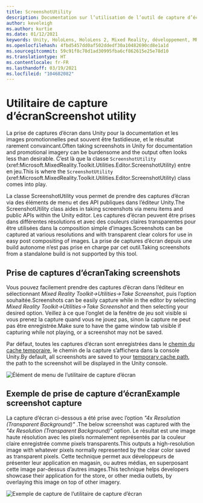 ```yaml
---
title: ScreenshotUtility
description: Documentation sur l’utilisation de l’outil de capture d’écran dans MRTK
author: keveleigh
ms.author: kurtie
ms.date: 01/12/2021
keywords: Unity, HoloLens, HoloLens 2, Mixed Reality, développement, MRTK
ms.openlocfilehash: 4fbd5457dd0af502ddedf30a10482690cd8e1a1d
ms.sourcegitcommit: 59c91f8c70d1ad30995fba6cf862615e25e78d10
ms.translationtype: HT
ms.contentlocale: fr-FR
ms.lasthandoff: 03/19/2021
ms.locfileid: "104682082"
---
```

# <a name="screenshot-utility"></a><span data-ttu-id="7f60d-104">Utilitaire de capture d’écran</span><span class="sxs-lookup"><span data-stu-id="7f60d-104">Screenshot utility</span></span>

<span data-ttu-id="7f60d-105">La prise de captures d’écran dans Unity pour la documentation et les images promotionnelles peut souvent être fastidieuse, et le résultat rarement convaincant.</span><span class="sxs-lookup"><span data-stu-id="7f60d-105">Often taking screenshots in Unity for documentation and promotional imagery can be burdensome and the output often looks less than desirable.</span></span> <span data-ttu-id="7f60d-106">C’est là que la classe `ScreenshotUtility` (xref:Microsoft.MixedReality.Toolkit.Utilities.Editor.ScreenshotUtility) entre en jeu.</span><span class="sxs-lookup"><span data-stu-id="7f60d-106">This is where the `ScreenshotUtility` (xref:Microsoft.MixedReality.Toolkit.Utilities.Editor.ScreenshotUtility) class comes into play.</span></span>

<span data-ttu-id="7f60d-107">La classe ScreenshotUtility vous permet de prendre des captures d’écran via des éléments de menu et des API publiques dans l’éditeur Unity.</span><span class="sxs-lookup"><span data-stu-id="7f60d-107">The ScreenshotUtility class aides in taking screenshots via menu items and public APIs within the Unity editor.</span></span> <span data-ttu-id="7f60d-108">Les captures d’écran peuvent être prises dans différentes résolutions et avec des couleurs claires transparentes pour être utilisées dans la composition simple d’images.</span><span class="sxs-lookup"><span data-stu-id="7f60d-108">Screenshots can be captured at various resolutions and with transparent clear colors for use in easy post compositing of images.</span></span> <span data-ttu-id="7f60d-109">La prise de captures d’écran depuis une build autonome n’est pas prise en charge par cet outil.</span><span class="sxs-lookup"><span data-stu-id="7f60d-109">Taking screenshots from a standalone build is not supported by this tool.</span></span>

## <a name="taking-screenshots"></a><span data-ttu-id="7f60d-110">Prise de captures d’écran</span><span class="sxs-lookup"><span data-stu-id="7f60d-110">Taking screenshots</span></span>

<span data-ttu-id="7f60d-111">Vous pouvez facilement prendre des captures d’écran dans l’éditeur en sélectionnant *Mixed Reality Toolkit->Utilities->Take Screenshot*, puis l’option souhaitée.</span><span class="sxs-lookup"><span data-stu-id="7f60d-111">Screenshots can be easily capture while in the editor by selecting *Mixed Reality Toolkit->Utilities->Take Screenshot* and then selecting your desired option.</span></span> <span data-ttu-id="7f60d-112">Veillez à ce que l’onglet de la fenêtre de jeu soit visible si vous prenez la capture quand vous ne jouez pas, sinon la capture ne peut pas être enregistrée.</span><span class="sxs-lookup"><span data-stu-id="7f60d-112">Make sure to have the game window tab visible if capturing while not playing, or a screenshot may not be saved.</span></span>

<span data-ttu-id="7f60d-113">Par défaut, toutes les captures d’écran sont enregistrées dans le [chemin du cache temporaire](https://docs.unity3d.com/ScriptReference/Application-temporaryCachePath.html), le chemin de la capture s’affichera dans la console Unity.</span><span class="sxs-lookup"><span data-stu-id="7f60d-113">By default, all screenshots are saved to your [temporary cache path](https://docs.unity3d.com/ScriptReference/Application-temporaryCachePath.html), the path to the screenshot will be displayed in the Unity console.</span></span>

![Élément de menu de l’utilitaire de capture d’écran](../images/screenshot-utility/MRTK_ScreenshotUtility_Menu_Item.png)

## <a name="example-screenshot-capture"></a><span data-ttu-id="7f60d-115">Exemple de prise de capture d’écran</span><span class="sxs-lookup"><span data-stu-id="7f60d-115">Example screenshot capture</span></span>

<span data-ttu-id="7f60d-116">La capture d’écran ci-dessous a été prise avec l’option *"4x Resolution (Transparent Background)"* .</span><span class="sxs-lookup"><span data-stu-id="7f60d-116">The below screenshot was captured with the *"4x Resolution (Transparent Background)"* option.</span></span> <span data-ttu-id="7f60d-117">Le résultat est une image haute résolution avec les pixels normalement représentés par la couleur claire enregistrée comme pixels transparents.</span><span class="sxs-lookup"><span data-stu-id="7f60d-117">This outputs a high-resolution image with whatever pixels normally represented by the clear color saved as transparent pixels.</span></span> <span data-ttu-id="7f60d-118">Cette technique permet aux développeurs de présenter leur application en magasin, ou autres médias, en superposant cette image par-dessus d’autres images.</span><span class="sxs-lookup"><span data-stu-id="7f60d-118">This technique helps developers showcase their application for the store, or other media outlets, by overlaying this image on top of other imagery.</span></span>

![Exemple de capture de l’utilitaire de capture d’écran](../images/screenshot-utility/MRTK_ScreenshotUtility_Example_Capture.png)
